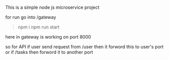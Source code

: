 This is a simple node js microservice project

for run go into /gateway

> npm i
> npm run start

here in gateway is working on port 8000

so for API if user send request from /user then it forword this to user's port
or if /tasks then forword it to another port
